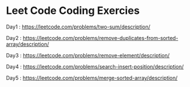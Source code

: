 # Leet Code Coding Exercies
Day1 : https://leetcode.com/problems/two-sum/description/

Day2 : https://leetcode.com/problems/remove-duplicates-from-sorted-array/description/

Day3 : https://leetcode.com/problems/remove-element/description/

Day4 : https://leetcode.com/problems/search-insert-position/description/

Day5 : https://leetcode.com/problems/merge-sorted-array/description/
